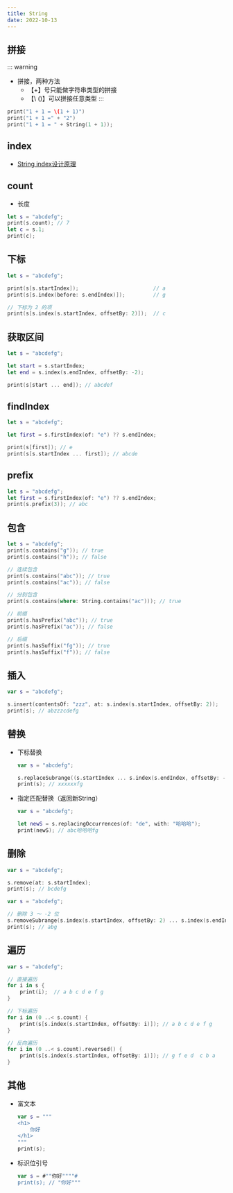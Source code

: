 ```yaml
---
title: String
date: 2022-10-13
---
```

## 拼接
::: warning
* 拼接，两种方法
  * 【+】号只能做字符串类型的拼接
  * 【\ ()】可以拼接任意类型
:::
```swift
print("1 + 1 = \(1 + 1)")
print("1 + 1 =" + "2")
print("1 + 1 = " + String(1 + 1));
```
## index
* [String index设计原理](https://kemchenj.github.io/2019-10-07/)
## count
* 长度
```swift
let s = "abcdefg";
print(s.count); // 7
let c = s.1;
print(c);
```
## 下标
```swift
let s = "abcdefg";

print(s[s.startIndex]);                        // a
print(s[s.index(before: s.endIndex)]);         // g

// 下标为 2 的项
print(s[s.index(s.startIndex, offsetBy: 2)]);  // c
```
## 获取区间
```swift
let s = "abcdefg";

let start = s.startIndex;
let end = s.index(s.endIndex, offsetBy: -2);

print(s[start ... end]); // abcdef
```
## findIndex
```swift
let s = "abcdefg";

let first = s.firstIndex(of: "e") ?? s.endIndex;

print(s[first]); // e
print(s[s.startIndex ... first]); // abcde
```
## prefix
```swift
let s = "abcdefg";
let first = s.firstIndex(of: "e") ?? s.endIndex;
print(s.prefix(3)); // abc
```
## 包含
```swift
let s = "abcdefg";
print(s.contains("g")); // true
print(s.contains("h")); // false

// 连续包含
print(s.contains("abc")); // true
print(s.contains("ac")); // false

// 分别包含
print(s.contains(where: String.contains("ac"))); // true

// 前缀
print(s.hasPrefix("abc")); // true
print(s.hasPrefix("ac")); // false

// 后缀
print(s.hasSuffix("fg")); // true
print(s.hasSuffix("f")); // false
```
## 插入
```swift
var s = "abcdefg";

s.insert(contentsOf: "zzz", at: s.index(s.startIndex, offsetBy: 2));
print(s); // abzzzcdefg
```
## 替换
* 下标替换
    ```swift
    var s = "abcdefg";

    s.replaceSubrange((s.startIndex ... s.index(s.endIndex, offsetBy: -3)), with: "xxxxxx");
    print(s); // xxxxxxfg
    ```
* 指定匹配替换（返回新String）
    ```swift
    var s = "abcdefg";

    let newS = s.replacingOccurrences(of: "de", with: "哈哈哈");
    print(newS); // abc哈哈哈fg
    ```
## 删除
```swift
var s = "abcdefg";

s.remove(at: s.startIndex);
print(s); // bcdefg
```
```swift
var s = "abcdefg";

// 删除 3 ～ -2 位
s.removeSubrange(s.index(s.startIndex, offsetBy: 2) ... s.index(s.endIndex, offsetBy: -3));
print(s); // abg
```
## 遍历
```swift
var s = "abcdefg";

// 直接遍历
for i in s {
    print(i);  // a b c d e f g
}

// 下标遍历
for i in (0 ..< s.count) {
    print(s[s.index(s.startIndex, offsetBy: i)]); // a b c d e f g
}

// 反向遍历
for i in (0 ..< s.count).reversed() {
    print(s[s.index(s.startIndex, offsetBy: i)]); // g f e d  c b a
}
```
## 其他
* 富文本
    ```swift
    var s = """
    <h1>
        你好
    </h1>
    """
    print(s);
    ```
* 标识位引号
    ```swift
    var s = #""你好""""#
    print(s); // "你好"""
    ```